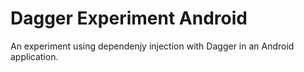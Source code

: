 # Dagger Experiment Android
An experiment using dependenjy injection with Dagger in an Android application.

